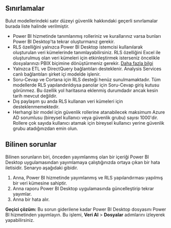 ## <a name="limitations"></a>Sınırlamalar
Bulut modellerindeki satır düzeyi güvenlik hakkındaki geçerli sınırlamalar burada liste halinde verilmiştir.

* Power BI hizmetinde tanımlanmış rolleriniz ve kurallarınız varsa bunları Power BI Desktop'ta tekrar oluşturmanız gerekir.
* RLS özelliğini yalnızca Power BI Desktop istemcisi kullanılarak oluşturulan veri kümelerinde tanımlayabilirsiniz. RLS özelliğini Excel ile oluşturulmuş olan veri kümeleri için etkinleştirmek isterseniz öncelikle dosyalarınızı PBIX biçimine dönüştürmeniz gerekir. [Daha fazla bilgi](../desktop-import-excel-workbooks.md)
* Yalnızca ETL ve DirectQuery bağlantıları desteklenir. Analysis Services canlı bağlantıları şirket içi modelde işlenir.
* Soru-Cevap ve Cortana için RLS desteği henüz sunulmamaktadır. Tüm modellerde RLS yapılandırıldıysa panolar için Soru-Cevap giriş kutusu görünmez. Bu özellik yol haritasına eklenmiş durumdadır ancak kesin tarih mevcut değildir.
* Dış paylaşım şu anda RLS kullanan veri kümeleri için desteklenmemektedir.
* Herhangi bir model için güvenlik rollerine atanabilecek maksimum Azure AD sorumlusu (bireysel kullanıcı veya güvenlik grubu) sayısı 1000'dir. Rollere çok sayıda kullanıcı atamak için bireysel kullanıcı yerine güvenlik grubu atadığınızdan emin olun.

## <a name="known-issues"></a>Bilinen sorunlar
Bilinen sorunların biri, önceden yayımlanmış olan bir içeriği Power BI Desktop uygulamasından yayımlamaya çalıştığınızda ortaya çıkan bir hata iletisidir. Senaryo aşağıdaki gibidir.

1. Anna, Power BI hizmetinde yayımlanmış ve RLS yapılandırması yapılmış bir veri kümesine sahiptir.
2. Anna raporu Power BI Desktop uygulamasında güncelleştirip tekrar yayımlar.
3. Anna bir hata alır.

**Geçici çözüm:** Bu sorun giderilene kadar Power BI Desktop dosyasını Power BI hizmetinden yayımlayın. Bu işlemi, **Veri Al** > **Dosyalar** adımlarını izleyerek yapabilirsiniz. 

